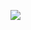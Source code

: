 [![](https://user-images.githubusercontent.com/98010825/170778455-26a9aba8-6c6d-4aae-a8f4-e460b0f02003.svg)](https://rosoema.com/)
